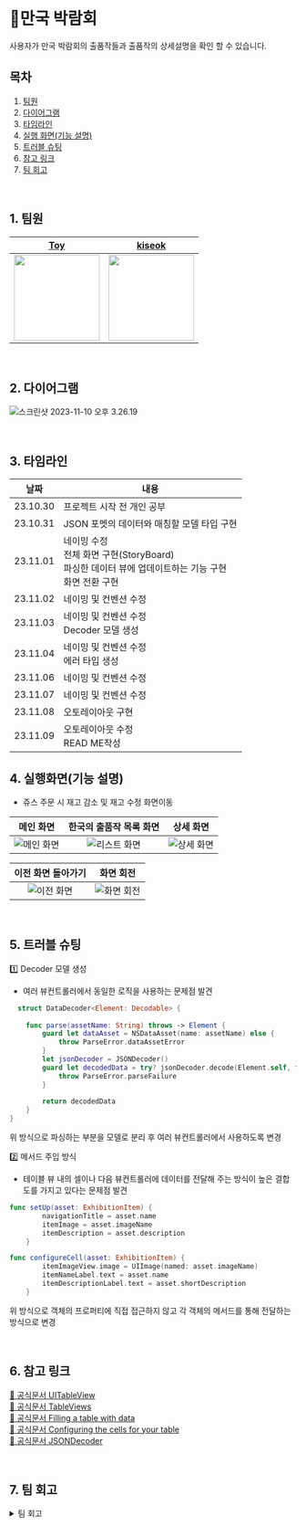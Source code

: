 # 🤜만국 박람회

사용자가 만국 박람회의 출품작들과 출품작의 상세설명을 확인 할 수 있습니다.

## 목차

1. [팀원](#1-팀원)
2. [다이어그램](#2-다이어그램)
3. [타임라인](#3-타임라인)
4. [실행 화면(기능 설명)](#4-실행화면기능-설명)
5. [트러블 슈팅](#5-트러블-슈팅)
6. [참고 링크](#6-참고-링크)
7. [팀 회고](#7-팀-회고)

<br>

## 1. 팀원

| [Toy](https://github.com/DevWooHyeon)  | [kiseok](https://github.com/carti1108) |
| :--------: | :--------: |
|<img src=https://hackmd.io/_uploads/rkeCsVoQa.png width="150" height="150"/>|<img src=https://hackmd.io/_uploads/H1evoEoma.jpg width="150" height="150"/> |


<br>

## 2. 다이어그램

![스크린샷 2023-11-10 오후 3.26.19](https://hackmd.io/_uploads/SkcmTHjmT.png)


<br>

## 3. 타임라인
|날짜|내용|
|------|---|
|23.10.30|프로젝트 시작 전 개인 공부|
|23.10.31|JSON 포멧의 데이터와 매칭할 모델 타입 구현
|23.11.01|네이밍 수정<br>전체 화면 구현(StoryBoard)<br>파싱한 데이터 뷰에 업데이트하는 기능 구현<br>화면 전환 구현| 
|23.11.02|네이밍 및 컨벤션 수정|
|23.11.03|네이밍 및 컨벤션 수정<br>Decoder 모델 생성| 
|23.11.04|네이밍 및 컨벤션 수정<br>에러 타입 생성|
|23.11.06|네이밍 및 컨벤션 수정|
|23.11.07|네이밍 및 컨벤션 수정|
|23.11.08|오토레이아웃 구현|
|23.11.09|오토레이아웃 수정<br>READ ME작성|

## 4. 실행화면(기능 설명)
- 쥬스 주문 시 재고 감소 및 재고 수정 화면이동


| 메인 화면 | 한국의 출품작 목록 화면 | 상세 화면 |
| :--------: | :--------: | :--------: |
| ![메인 화면](https://hackmd.io/_uploads/ByJvzSsQa.gif)|![리스트 화면](https://hackmd.io/_uploads/SJ4wGSom6.gif)|![상세 화면](https://hackmd.io/_uploads/B1jPGHj7a.gif)|

| 이전 화면 돌아가기 | 화면 회전 |
| :--------: | :--------: |
|![이전 화면](https://hackmd.io/_uploads/SkzCMroQ6.gif)|![화면 회전](https://hackmd.io/_uploads/rJ2jmBjQ6.gif)|



<br>

## 5. 트러블 슈팅
1️⃣ Decoder 모델 생성
  - 여러 뷰컨트롤러에서 동일한 로직을 사용하는 문제점 발견
```swift
  struct DataDecoder<Element: Decodable> {
    
    func parse(assetName: String) throws -> Element {
        guard let dataAsset = NSDataAsset(name: assetName) else {
            throw ParseError.dataAssetError
        }
        let jsonDecoder = JSONDecoder()
        guard let decodedData = try? jsonDecoder.decode(Element.self, from: dataAsset.data) else {
            throw ParseError.parseFailure
        }
        
        return decodedData
    }
}
```
위 방식으로 파싱하는 부분을 모델로 분리 후 여러 뷰컨트롤러에서 사용하도록 변경

2️⃣ 메서드 주입 방식
  - 테이블 뷰 내의 셀이나 다음 뷰컨트롤러에 데이터를 전달해 주는 방식이 높은 결합도를 가지고 있다는 문제점 발견
```swift
func setUp(asset: ExhibitionItem) {
        navigationTitle = asset.name
        itemImage = asset.imageName
        itemDescription = asset.description
    }
```
```swift
func configureCell(asset: ExhibitionItem) {
        itemImageView.image = UIImage(named: asset.imageName)
        itemNameLabel.text = asset.name
        itemDescriptionLabel.text = asset.shortDescription
    }
```
위 방식으로 객체의 프로퍼티에 직접 접근하지 않고 각 객체의 메서드를 통해 전달하는 방식으로 변경




<br>

## 6. 참고 링크
[📖 공식문서 UITableView](https://developer.apple.com/documentation/uikit/uitableview)<br>
[📖 공식문서 TableViews](https://developer.apple.com/documentation/uikit/views_and_controls/table_views)<br>
[📖 공식문서 Filling a table with data](https://developer.apple.com/documentation/uikit/views_and_controls/table_views/filling_a_table_with_data)<br>
[📖 공식문서 Configuring the cells for your table](https://developer.apple.com/documentation/uikit/views_and_controls/table_views/configuring_the_cells_for_your_table)<br>
[📖 공식문서 JSONDecoder](https://developer.apple.com/documentation/foundation/jsondecoder)




<br>

## 7. 팀 회고

<details>
<summary>팀 회고</summary>

- 😄우리팀이 잘한 점
거침없는 프로젝트 진행

- 😅우리팀이 개선할 점
거침많은 프로젝트 결과물
</details>


